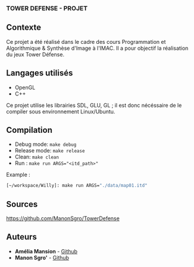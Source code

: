 ### TOWER DEFENSE - PROJET

## Contexte

Ce projet a été réalisé dans le cadre des cours Programmation et Algorithmique & Synthèse d'Image à l'IMAC.
Il a pour objectif la réalisation du jeux Tower Défense.

## Langages utilisés

* OpenGL
* C++

Ce projet utilise les librairies SDL, GLU, GL ; il est donc nécéssaire de le compiler sous environnement Linux/Ubuntu.

## Compilation
* Debug mode: `make debug`
* Release mode: `make release`
* Clean: `make clean`
* Run : `make run ARGS="<itd_path>"`

Example :
```sh
[~/workspace/Willy]: make run ARGS="./data/map01.itd"
```

## Sources
https://github.com/ManonSgro/TowerDefense

## Auteurs
* **Amélia Mansion** - [Github](https://github.com/MansionAmelia)
* **Manon Sgro'** - [Github](https://github.com/ManonSgro)
